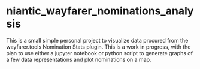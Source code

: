 # niantic_wayfarer_nominations_analysis
This is a small simple personal project to visualize data procured from the wayfarer.tools Nomination Stats plugin. This is a work in progress, with the plan to use either a jupyter notebook or python script to generate graphs of a few data representations and plot nominations on a map.

